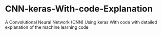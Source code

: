# CNN-keras-With-code-Explanation
A Convolutional Neural Network (CNN) Using keras With code with detailed explanation of the machine learning code 
